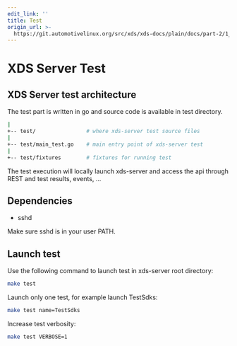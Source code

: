 ```yaml
---
edit_link: ''
title: Test
origin_url: >-
  https://git.automotivelinux.org/src/xds/xds-docs/plain/docs/part-2/1_xds-server/5_test.md?h=flounder
---
```


<!-- WARNING: This file is generated by fetch_docs.js using /home/boron/Documents/AGL/docs-webtemplate/site/_data/tocs/devguides/flounder/xds-docs-guides-flounder-devguides-book.yml -->

# XDS Server Test

## XDS Server test architecture

The test part is written in go and source code is available in test directory.

```bash
|
+-- test/                # where xds-server test source files
|
+-- test/main_test.go    # main entry point of xds-server test
|
+-- test/fixtures        # fixtures for running test
```

The test execution will locally launch xds-server and access the api through REST and test results, events, ...

## Dependencies

* sshd

Make sure sshd is in your user PATH.

## Launch test

Use the following command to launch test in xds-server root directory:

```bash
make test
```

Launch only one test, for example launch TestSdks:

```bash
make test name=TestSdks
```

Increase test verbosity:

```bash
make test VERBOSE=1
```